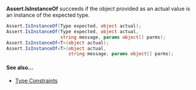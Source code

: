**Assert.IsInstanceOf** succeeds if the object provided as an actual value is an instance of the expected type.

```C#
Assert.IsInstanceOf(Type expected, object actual);
Assert.IsInstanceOf(Type expected, object actual,
                    string message, params object[] parms);
Assert.IsInstanceOf<T>(object actual);
Assert.IsInstanceOf<T>(object actual,
                       string message, params object[] parms);
```

#### See also...
 * [Type Constraints](constraints#type-constraints)

